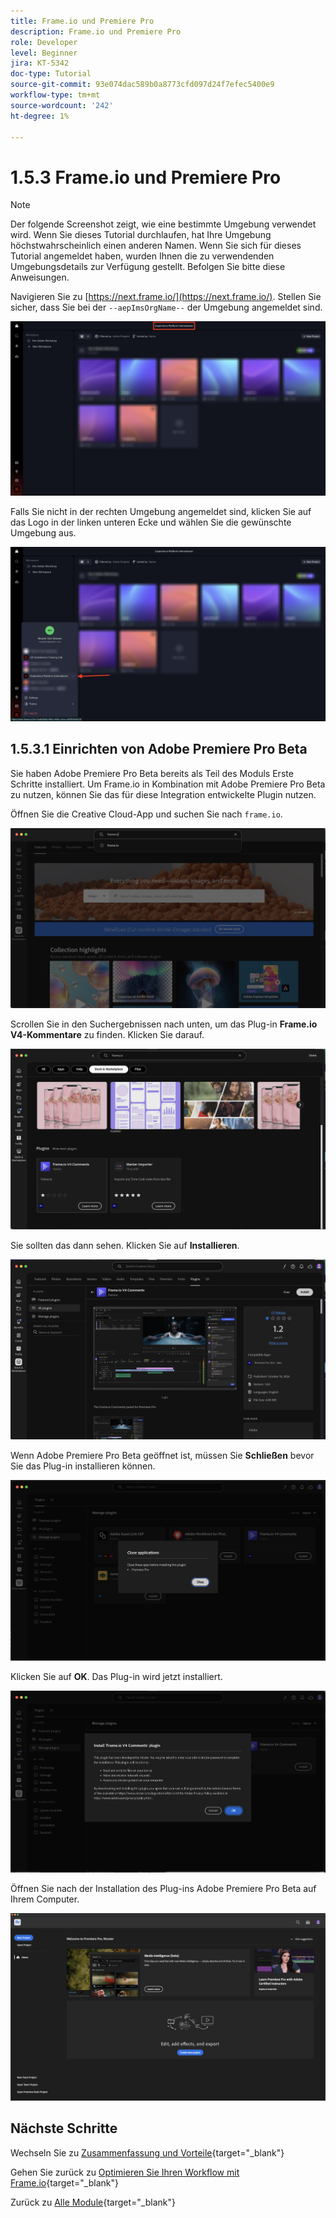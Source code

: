 ```yaml
---
title: Frame.io und Premiere Pro
description: Frame.io und Premiere Pro
role: Developer
level: Beginner
jira: KT-5342
doc-type: Tutorial
source-git-commit: 93e074dac589b0a8773cfd097d24f7efec5400e9
workflow-type: tm+mt
source-wordcount: '242'
ht-degree: 1%

---
```


# 1.5.3 Frame.io und Premiere Pro

>[!NOTE]
>
> Der folgende Screenshot zeigt, wie eine bestimmte Umgebung verwendet wird. Wenn Sie dieses Tutorial durchlaufen, hat Ihre Umgebung höchstwahrscheinlich einen anderen Namen. Wenn Sie sich für dieses Tutorial angemeldet haben, wurden Ihnen die zu verwendenden Umgebungsdetails zur Verfügung gestellt. Befolgen Sie bitte diese Anweisungen.

Navigieren Sie zu [https://next.frame.io/](https://next.frame.io/). Stellen Sie sicher, dass Sie bei der `--aepImsOrgName--` der Umgebung angemeldet sind.

![Frame.io](./images/frameio1.png)

Falls Sie nicht in der rechten Umgebung angemeldet sind, klicken Sie auf das Logo in der linken unteren Ecke und wählen Sie die gewünschte Umgebung aus.

![Frame.io](./images/frameio2.png)

## 1.5.3.1 Einrichten von Adobe Premiere Pro Beta

Sie haben Adobe Premiere Pro Beta bereits als Teil des Moduls Erste Schritte installiert. Um Frame.io in Kombination mit Adobe Premiere Pro Beta zu nutzen, können Sie das für diese Integration entwickelte Plugin nutzen.

Öffnen Sie die Creative Cloud-App und suchen Sie nach `frame.io`.

![Frame.io](./images/frameio23.png)

Scrollen Sie in den Suchergebnissen nach unten, um das Plug-in **Frame.io V4-Kommentare** zu finden. Klicken Sie darauf.

![Frame.io](./images/frameio24.png)

Sie sollten das dann sehen. Klicken Sie auf **Installieren**.

![Frame.io](./images/frameio25.png)

Wenn Adobe Premiere Pro Beta geöffnet ist, müssen Sie **Schließen** bevor Sie das Plug-in installieren können.

![Frame.io](./images/frameio26.png)

Klicken Sie auf **OK**. Das Plug-in wird jetzt installiert.

![Frame.io](./images/frameio27.png)

Öffnen Sie nach der Installation des Plug-ins Adobe Premiere Pro Beta auf Ihrem Computer.

![Frame.io](./images/frameio22.png)

## Nächste Schritte

Wechseln Sie zu [Zusammenfassung und Vorteile](./summary.md){target="_blank"}

Gehen Sie zurück zu [Optimieren Sie Ihren Workflow mit Frame.io](./frameio.md){target="_blank"}

Zurück zu [Alle Module](./../../../overview.md){target="_blank"}
